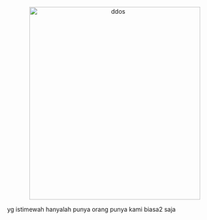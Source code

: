 <p align="center"><img src="https://kosred.com/a/fxxch.png" width="400px" height="450px" alt="ddos"></p>
yg istimewah hanyalah punya orang punya kami biasa2 saja
